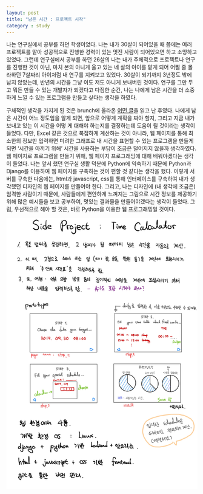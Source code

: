 ```yaml
---
layout: post
title: "남은 시간 : 프로젝트 시작"
category : study
--- 
```

  
나는 연구실에서 공부를 하던 학생이었다. 나는 내가 30살이 되어있을 때 쯤에는 여러 프로젝트를 맡아 성공적으로 진행한 경력이 있는 멋진 사람이 되어있으면 하고 소망하고 있었다. 그런데 연구실에서 공부를 하던 26살의 나는 내가 주체적으로 프로젝트나 연구를 진행한 것이 아닌, 마치 본의 아니게 울고 있는 네 살의 아이를 맡게 되어 어쩔 줄 몰라하던 7살짜리 아이처럼 내 연구를 지켜보고 있었다. 30살이 되기까지 3년정도 밖에 남지 않았는데, 반년의 시간을 그냥 이도 저도 아니게 보내버린 것이다. 연구를 그만 두고 뭐든 만들 수 있는 개발자가 되겠다고 다짐한 순간, 나는 나에게 남은 시간을 더 소중하게 느낄 수 있는 프로그램을 만들고 싶다는 생각을 하였다.  
  
구체적인 생각을 가지게 된 것은 brunch에 올라온 [어떤 글](https://brunch.co.kr/@project1/9)을 읽고 난 후였다. 나에게 남은 시간이 어느 정도임을 알게 되면, 앞으로 어떻게 계획을 짜야 할지, 그리고 지금 내가 보내고 있는 이 시간을 어떻  게 대해야 하는지를 결정하는데 도움이 될 것이라는 생각이 들었다. 다만, Excel 같은 것으로 복잡하게 계산하는 것이 아니라, 웹 페이지를 통해 최소한의 정보만 입력하면 미려한 그래프로 내 시간을 표현할 수 있는 프로그램을 만들게 되면 ‘시간을 아끼기 위해’ 시간을 사용하는 부담이 조금은 덜어지지 않을까 생각하였다. 웹 페이지로 프로그램을 만들기 위해, 웸 페이지 프로그래밍에 대해 배워야겠다는 생각이 들었다. 나는 앞서 했던 연구실 생활 덕분에 Python에 익숙하기 때문에 Python과 Django를 이용하여 웹 페이지를 구축하는 것이 편할 것 같다는 생각을 했다. 이렇게 서버를 구축한 다음에는, html과 javascript, css를 통해 인터페이스를 구축하여 내가 생각했던 디자인의 웹 페이지를 만들어야 한다. 그리고, 나는 디자인에 (내 생각에 조금은) 엄격한 사람이기 때문에, 사람들에게 편안하게 느껴지는 그림으로 시간 정보를 제공하기 위해 많은 예시들을 보고 공부하여, 멋있는 결과물을 만들어야겠다는 생각이 들었다. 그럼, 우선적으로 해야 할 것은, 바로 Python을 이용한 웹 프로그래밍일 것이다.

![프로젝트 계획서](https://raw.githubusercontent.com/vanillapapaya/vanillapapaya.github.io/master/assets/img/projects/proj-1/prototype.jpg)